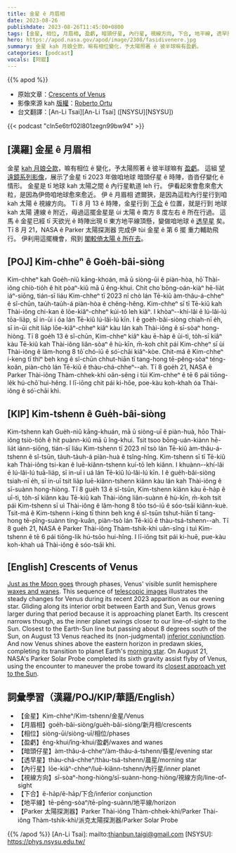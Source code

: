 ```yaml
---
title: 金星 ê 月眉相
date: 2023-08-26
publishdate: 2023-08-26T11:45:00+0800
tags: [金星, 相位, 月眉相, 盈虧, 暗頭仔星, 內行星, 視線方向, 下合, 地平線, 透早星, Parker 太陽探測器]
hero: https://apod.nasa.gov/apod/image/2308/fasidivenere.jpg
summary: 金星 kah 月娘仝款，嘛有相位變化，予太陽照著 ê 彼半球嘛有盈虧。
categories: [podcast]
vocals: [阿錕]
---
```


{{% apod %}}

- 原始文章：[Crescents of Venus](https://apod.nasa.gov/apod/ap230826.html)
- 影像來源 kah [版權][copyright]：[Roberto Ortu](https://www.flickr.com/photos/194524290@N05/)
- 台文翻譯：[An-Li Tsai][An-Li Tsai] ([NSYSU][NSYSU])

{{< podcast "cln5e6trf02l801zegn99bw94" >}}

## [漢羅] 金星 ê 月眉相
金星 [kah 月娘仝款][Just as the Moon goes]，嘛有相位 ê 變化，予太陽照著 ê 彼半球嘛有 [盈虧][waxes and wanes]。
這組 [望遠鏡系列影像][telescopic images]，展示了金星 tī 2023 年做咱地球 暗頭仔星 ê 時陣，沓沓仔變化 ê 情形。
金星是 tī 地球 kah 太陽之間 ê 內行星軌道 leh 行。
伊看起來會愈來愈大粒，是因為伊倚咱地球愈來愈近。
伊 ê 月眉相 遮爾狹，是因為這粒內行星行到咱 kah 太陽 ê 視線方向。
Tī 8 月 13 ê 時陣，金星行到 [下合][inferior conjunction] ê 位置，就是行到 地球 kah 太陽 連線 ê 附近，毋過這擺金星是 ùi 太陽 ê 南方 8 度左右 ê 所在行過。
這馬 ê 金星已經 tī 天欲光 ê 時陣出現 tī 東方地平線頂懸，變做咱地球 ê [透早星][morning star] 矣。
Tī 8 月 21，NASA ê Parker 太陽探測器 完成伊 tùi 金星 ê 第 6 擺 重力輔助飛行。
伊利用這擺機會，飛到 [閣較倚太陽 ê 所在去][closest approach yet to the Sun]。

## [POJ] Kim-chheⁿ ê Goe̍h-bâi-siòng
Kim-chheⁿ kah Goe̍h-niû kāng-khoán, mā ū siòng-ūi ê piàn-hòa, hō͘ Thài-iông chiò-tio̍h ê hit pòaⁿ-kiû mā ū êng-khui.
Chit cho͘ bōng-oán-kiàⁿ hē-lia̍t iáⁿ-siōng, tián-sī liáu Kim-chheⁿ tī 2023 nî chò lán Tē-kiû àm-thâu-á-chheⁿ ê sî-chūn, tau̍h-tau̍h-á piàn-hòa ê chêng-hêng.
Kim-chheⁿ sī tī Tē-kiû kah Thài-iông chi-kan ê lōe-kiâⁿ-chheⁿ kúi-tō leh kiâⁿ.
I khòaⁿ--khí-lâi ē lú-lâi-lú tōa-lia̍p, sī in-ūi i óa lán Tē-kiû lú-lâi-lú kīn.
I ê goe̍h-bâi-siòng chiah-nī e̍h, sī in-ūi chit lia̍p lōe-kiâⁿ-chheⁿ kiâⁿ kàu lán kah Thài-iông ê sī-sòaⁿ hong-hiòng.
Tī 8 goe̍h 13 ê sî-chūn, Kim-chheⁿ kiâⁿ kàu ē-ha̍p ê ūi-tì, to̍h-sī kiâⁿ kàu Tē-kiû kah Thài-iông liân-sòaⁿ ê hù-kīn, m̄-koh chit pái Kim-chheⁿ sī ùi Thài-iông ê lâm-hong 8 tō͘ chó-iū ê só͘-chāi kiâⁿ-kòe.
Chit-má ê Kim-chheⁿ í-keng tī thiⁿ beh kng ê sî-chūn chhut-hiān tī tang-hong tē-pêng-sòaⁿ téng-koân, piàn-chò lán Tē-kiû ê thàu-chá-chheⁿ--ah.
Tī 8 goe̍h 21, NASA ê Parker Thài-iông Thàm-chhek-khì oân-sêng i tùi Kim-chheⁿ ê tē 6 pái tiōng-le̍k hú-chō͘ hui-hêng.
I lī-iōng chit pái ki-hōe, poe-kàu koh-khah óa Thài-iông ê só͘-chāi khì.

## [KIP] Kim-tshenn ê Gue̍h-bâi-siòng
Kim-tshenn kah Gue̍h-niû kāng-khuán, mā ū siòng-uī ê piàn-huà, hōo Thài-iông tsiò-tio̍h ê hit puànn-kiû mā ū îng-khui.
Tsit tsoo bōng-uán-kiànn hē-lia̍t iánn-siōng, tián-sī liáu Kim-tshenn tī 2023 nî tsò lán Tē-kiû àm-thâu-á-tshenn ê sî-tsūn, ta̍uh-ta̍uh-á piàn-huà ê tsîng-hîng.
Kim-tshenn sī tī Tē-kiû kah Thài-iông tsi-kan ê luē-kiânn-tshenn kuí-tō leh kiânn.
I khuànn--khí-lâi ē lú-lâi-lú tuā-lia̍p, sī in-uī i uá lán Tē-kiû lú-lâi-lú kīn.
I ê gue̍h-bâi-siòng tsiah-nī e̍h, sī in-uī tsit lia̍p luē-kiânn-tshenn kiânn kàu lán kah Thài-iông ê sī-suànn hong-hiòng.
Tī 8 gue̍h 13 ê sî-tsūn, Kim-tshenn kiânn kàu ē-ha̍p ê uī-tì, to̍h-sī kiânn kàu Tē-kiû kah Thài-iông liân-suànn ê hù-kīn, m̄-koh tsit pái Kim-tshenn sī uì Thài-iông ê lâm-hong 8 tōo tsó-iū ê sóo-tsāi kiânn-kuè.
Tsit-má ê Kim-tshenn í-king tī thinn beh kng ê sî-tsūn tshut-hiān tī tang-hong tē-pîng-suànn tíng-kuân, piàn-tsò lán Tē-kiû ê thàu-tsá-tshenn--ah.
Tī 8 gue̍h 21, NASA ê Parker Thài-iông Thàm-tshik-khì uân-sîng i tuì Kim-tshenn ê tē 6 pái tiōng-li̍k hú-tsōo hui-hîng.
I lī-iōng tsit pái ki-huē, pue-kàu koh-khah uá Thài-iông ê sóo-tsāi khì.

## [English] Crescents of Venus
[Just as the Moon goes][Just as the Moon goes] through phases, Venus' visible sunlit hemisphere [waxes and wanes][waxes and wanes].
This sequence of [telescopic images][telescopic images] illustrates the steady changes for Venus during its recent 2023 apparition as our evening star.
Gliding along its interior orbit between Earth and Sun, Venus grows larger during that period because it is approaching planet Earth.
Its crescent narrows though, as the inner planet swings closer to our line-of-sight to the Sun.
Closest to the Earth-Sun line but passing about 8 degrees south of the Sun, on August 13 Venus reached its (non-judgmental) [inferior conjunction][inferior conjunction].
And now Venus shines above the eastern horizon in predawn skies, completing its transition to planet Earth's [morning star][morning star].
On August 21, NASA's Parker Solar Probe completed its sixth gravity assist flyby of Venus, using the encounter to maneuver the probe toward its [closest approach yet to the Sun][closest approach yet to the Sun].

## 詞彙學習（漢羅/POJ/KIP/華語/English）
- 【金星】Kim-chheⁿ/Kim-tshenn/金星/Venus
- 【月眉相】goe̍h-bâi-siòng/gue̍h-bâi-siòng/新月相/crescents
- 【相位】siòng-ūi/siòng-uī/相位/phases
- 【盈虧】êng-khui/îng-khui/盈虧/waxes and wanes
- 【暗頭仔星】àm-thâu-á-chheⁿ/àm-thâu-á-tshenn/昏星/evening star
- 【透早星】thàu-chá-chheⁿ/thàu-tsá-tshenn/晨星/morning star
- 【內行星】lōe-kiâⁿ-chheⁿ/luē-kiânn-tshenn/內行星/inner planet
- 【視線方向】sī-sòaⁿ-hong-hiòng/sī-suànn-hong-hiòng/視線方向/line-of-sight
- 【下合】ē-ha̍p/ē-ha̍p/下合/inferior conjunction
- 【地平線】tē-pêng-sòaⁿ/tē-pîng-suànn/地平線/horizon
- 【Parker 太陽探測器】Parker Thài-iông Thàm-chhek-khì/Parker Thài-iông Thàm-tshik-khì/派克太陽探測器/Parker Solar Probe

{{% /apod %}}
[An-Li Tsai]: mailto:thianbun.taigi@gmail.com
[NSYSU]: https://phys.nsysu.edu.tw/

[copyright]: https://apod.nasa.gov/apod/fap/lib/about_apod.html#srapply
[License]: https://creativecommons.org/licenses/by/2.0/
[Just as the Moon goes]:https://en.wikipedia.org/wiki/Galileo_Galilei#Phases_of_Venus
[waxes and wanes]:https://solarsystem.nasa.gov/resources/482/galileos-phases-of-venus-and-other-planets/
[telescopic images]:https://www.flickr.com/photos/194524290@N05/53120589281/
[inferior conjunction]:https://earthsky.org/astronomy-essentials/inferior-conjunction-venus-between-sun-and-earth/
[morning star]:https://history.nasa.gov/SP-424/ch1.htm
[closest approach yet to the Sun]:https://blogs.nasa.gov/parkersolarprobe/2023/08/23/venus-flyby-sends-parker-solar-probe-toward-record-setting-flights-around-the-sun/
